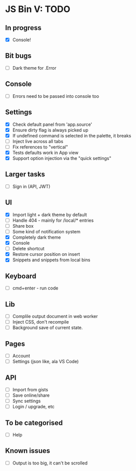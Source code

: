 # JS Bin V: TODO

## In progress

- [x] Console!

## Bit bugs

- [ ] Dark theme for .Error

## Console

- [ ] Errors need to be passed into console too

## Settings

- [x] Check default panel from 'app.source'
- [x] Ensure dirty flag is always picked up
- [x] If undefined command is selected in the palette, it breaks
- [ ] Inject live across all tabs
- [ ] Fix references to "vertical"
- [x] Tests defaults work in App view
- [x] Support option injection via the "quick settings"

## Larger tasks

- [ ] Sign in (API, JWT)

## UI

- [x] Import light + dark theme by default
- [ ] Handle 404 - mainly for /local/* entries
- [ ] Share box
- [ ] Some kind of notification system
- [x] Completely dark theme
- [x] Console
- [ ] Delete shortcut
- [x] Restore cursor position on insert
- [x] Snippets and snippets from local bins

## Keyboard

- [ ] cmd+enter - run code

## Lib

- [ ] Complile output document in web worker
- [ ] Inject CSS, don't recompile
- [ ] Background save of current state.

## Pages

- [ ] Account
- [ ] Settings (json like, ala VS Code)

## API

- [ ] Import from gists
- [ ] Save online/share
- [ ] Sync settings
- [ ] Login / upgrade, etc

## To be categorised

- [ ] Help

## Known issues

- [ ] Output is too big, it can't be scrolled
